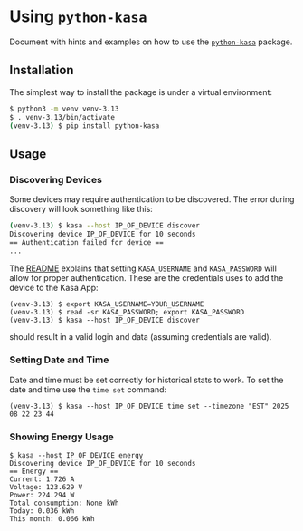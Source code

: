 # Using `python-kasa`

Document with hints and examples on how to use the
[`python-kasa`](https://github.com/python-kasa/python-kasa) package.

## Installation

The simplest way to install the package is under a virtual environment:

```bash
$ python3 -m venv venv-3.13
$ . venv-3.13/bin/activate
(venv-3.13) $ pip install python-kasa
```

## Usage

### Discovering Devices

Some devices may require authentication to be discovered. The error during
discovery will look something like this:

```bash
(venv-3.13) $ kasa --host IP_OF_DEVICE discover
Discovering device IP_OF_DEVICE for 10 seconds
== Authentication failed for device ==
...
```

The [README](https://github.com/python-kasa/python-kasa/blob/master/README.md#discovering-devices) explains that setting `KASA_USERNAME` and `KASA_PASSWORD` will
allow for proper authentication. These are the credentials uses to add the
device to the Kasa App:

```
(venv-3.13) $ export KASA_USERNAME=YOUR_USERNAME
(venv-3.13) $ read -sr KASA_PASSWORD; export KASA_PASSWORD
(venv-3.13) $ kasa --host IP_OF_DEVICE discover
```

should result in a valid login and data (assuming credentials are valid).

### Setting Date and Time

Date and time must be set correctly for historical stats to work. To set the
date and time use the `time set` command:

```
(venv-3.13) $ kasa --host IP_OF_DEVICE time set --timezone "EST" 2025 08 22 23 44
```

### Showing Energy Usage

```
$ kasa --host IP_OF_DEVICE energy
Discovering device IP_OF_DEVICE for 10 seconds
== Energy ==
Current: 1.726 A
Voltage: 123.629 V
Power: 224.294 W
Total consumption: None kWh
Today: 0.036 kWh
This month: 0.066 kWh

```
